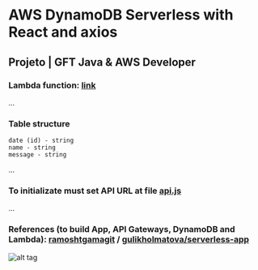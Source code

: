 # AWS DynamoDB Serverless with React and axios

## Projeto | GFT Java & AWS Developer


### Lambda function: [link](https://github.com/rtof83/aws-serverless-axios/blob/main/files/lambda.js)

...

### Table structure
```
date (id) - string
name - string
message - string
```

...

### To initializate must set API URL at file [api.js](https://github.com/rtof83/aws-serverless-axios/blob/main/src/services/api.js)

...

### References (to build App, API Gateways, DynamoDB and Lambda): [ramoshtgamagit](https://github.com/ramosht/gamagit) / [gulikholmatova/serverless-app](https://github.com/gulikholmatova/serverless-app)

![alt tag](https://hermes.digitalinnovation.one/assets/diome/logo.png)
